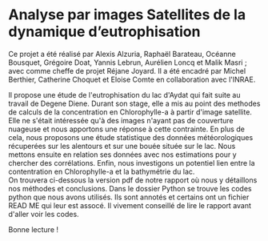 # Analyse par images Satellites de la dynamique d’eutrophisation

Ce projet a été réalisé par Alexis Alzuria, Raphaël Barateau, Océanne Bousquet, Grégoire Doat, Yannis Lebrun, Aurélien Loncq et Malik Masri ; avec comme cheffe de projet Réjane Joyard.
Il a été encadré par Michel Berthier, Catherine Choquet et Eloise Comte en collaboration avec l'INRAE.

Il propose une étude de l'eutrophisation du lac d'Aydat qui fait suite au travail de Degene Diene. Durant son stage, elle a mis au point des methodes de calculs de la concentration en Chlorophylle-a à partir d'image satellite.
Elle ne s'était intéressée qu'à des images n'ayant pas de couverture nuageuse et nous apportons une réponse à cette contrainte. En plus de cela, nous proposons une étude statistique des données météorologiques récuperées sur les alentours et sur une bouée située sur le lac. Nous mettons ensuite en relation ses données avec nos estimations pour y chercher des corrélations. Enfin, nous investigons un potentiel lien entre la contentration en Chlorophylle-a et la bathymétrie du lac.\
On trouvera ci-dessous la version pdf de notre rapport où nous y détaillons nos méthodes et conclusions. Dans le dossier Python se trouve les codes python que nous avons utilisés. Ils sont annotés et certains ont un fichier READ ME qui leur est assocé.
Il vivement conseillé de lire le rapport avant d'aller voir les codes.

Bonne lecture !
